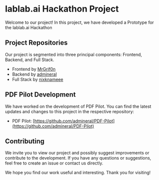 # lablab.ai Hackathon Project

Welcome to our project! In this project, we have developed a Prototype for the lablab.ai Hackathon

## Project Repositories

Our project is segmented into three principal components: Frontend, Backend, and Full Stack.

- Frontend by [MrGrif0n](https://github.com/MrGrif0n)
- Backend by [admineral](https://github.com/admineral)
- Full Stack by [nixknameee](https://github.com/nixknameee)

## PDF Pilot Development

We have worked on the development of PDF Pilot. You can find the latest updates and changes to this project in the respective repository:

- PDF Pilot: [https://github.com/admineral/PDF-Pilot](https://github.com/admineral/PDF-Pilot)

## Contributing

We invite you to view our project and possibly suggest improvements or contribute to the development. If you have any questions or suggestions, feel free to create an issue or contact us directly.

We hope you find our work useful and interesting. Thank you for visiting!

